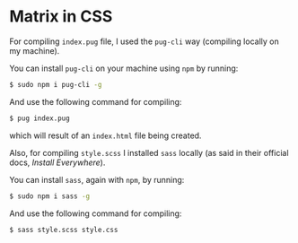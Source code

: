# Matrix in CSS

For compiling `index.pug` file, I used the `pug-cli` way (compiling locally on my machine).

You can install `pug-cli` on your machine using `npm` by running:

```bash
$ sudo npm i pug-cli -g
```

And use the following command for compiling:

```bash
$ pug index.pug
```

which will result of an `index.html` file being created.

Also, for compiling `style.scss` I installed `sass` locally (as said in their official docs, _Install Everywhere_).

You can install `sass`, again with `npm`, by running:

```bash
$ sudo npm i sass -g
```

And use the following command for compiling:

```bash
$ sass style.scss style.css
```